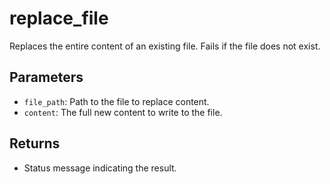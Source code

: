 # replace_file

Replaces the entire content of an existing file. Fails if the file does not exist.

## Parameters
- `file_path`: Path to the file to replace content.
- `content`: The full new content to write to the file.

## Returns
- Status message indicating the result.